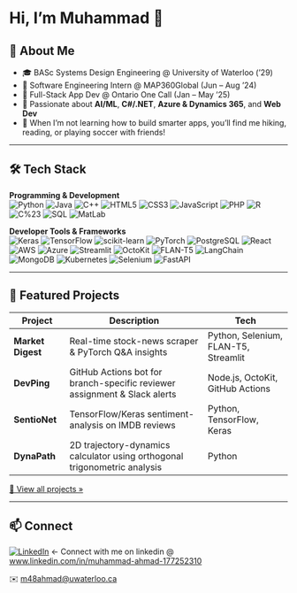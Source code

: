 # Hi, I’m Muhammad 👋

## 🔭 About Me
- 🎓 BASc Systems Design Engineering @ University of Waterloo (’29)  
- 💼 Software Engineering Intern @ MAP360Global (Jun – Aug ’24)  
- 🔧 Full-Stack App Dev @ Ontario One Call (Jan – May ’25)  
- 💬 Passionate about **AI/ML**, **C#/.NET**, **Azure & Dynamics 365**, and **Web Dev**  
- 🌱 When I’m not learning how to build smarter apps, you’ll find me hiking, reading, or playing soccer with friends!

---

## 🛠 Tech Stack

**Programming & Development**  
![Python](https://img.shields.io/badge/-Python-05122A?logo=python)
![Java](https://img.shields.io/badge/-Java-05122A?logo=java)
![C++](https://img.shields.io/badge/-C%2B%2B-05122A?logo=c%2B%2B)
![HTML5](https://img.shields.io/badge/-HTML5-05122A?logo=html5)
![CSS3](https://img.shields.io/badge/-CSS3-05122A?logo=css3)
![JavaScript](https://img.shields.io/badge/-JavaScript-05122A?logo=javascript)
![PHP](https://img.shields.io/badge/-PHP-05122A?logo=php)
![R](https://img.shields.io/badge/-R-05122A?logo=r)
![C%23](https://img.shields.io/badge/-C%23-05122A?logo=c-sharp)
![SQL](https://img.shields.io/badge/-SQL-05122A?logo=postgresql)
![MatLab](https://img.shields.io/badge/-MatLab-05122A?logo=mathworks)

**Developer Tools & Frameworks**  
![Keras](https://img.shields.io/badge/-Keras-05122A?logo=keras)
![TensorFlow](https://img.shields.io/badge/-TensorFlow-05122A?logo=tensorflow)
![scikit-learn](https://img.shields.io/badge/-scikit--learn-05122A?logo=scikit-learn)
![PyTorch](https://img.shields.io/badge/-PyTorch-05122A?logo=pytorch)
![PostgreSQL](https://img.shields.io/badge/-PostgreSQL-05122A?logo=postgresql)
![React](https://img.shields.io/badge/-React-05122A?logo=react)
![AWS](https://img.shields.io/badge/-AWS-05122A?logo=amazon-aws)
![Azure](https://img.shields.io/badge/-Azure-05122A?logo=microsoft-azure)
![Streamlit](https://img.shields.io/badge/-Streamlit-05122A?logo=streamlit)
![OctoKit](https://img.shields.io/badge/-OctoKit-05122A)
![FLAN-T5](https://img.shields.io/badge/-FLAN--T5-05122A)
![LangChain](https://img.shields.io/badge/-LangChain-05122A)
![MongoDB](https://img.shields.io/badge/-MongoDB-05122A?logo=mongodb)
![Kubernetes](https://img.shields.io/badge/-Kubernetes-05122A?logo=kubernetes)
![Selenium](https://img.shields.io/badge/-Selenium-05122A?logo=selenium)
![FastAPI](https://img.shields.io/badge/-FastAPI-05122A?logo=fastapi)

---

## 🚀 Featured Projects

| Project       | Description                                                                 | Tech                              |
|---------------|-----------------------------------------------------------------------------|-----------------------------------|
| **Market Digest** | Real-time stock-news scraper & PyTorch Q&A insights                         | Python, Selenium, FLAN-T5, Streamlit |
| **DevPing**      | GitHub Actions bot for branch-specific reviewer assignment & Slack alerts | Node.js, OctoKit, GitHub Actions  |
| **SentioNet**    | TensorFlow/Keras sentiment-analysis on IMDB reviews                        | Python, TensorFlow, Keras         |
| **DynaPath**     | 2D trajectory-dynamics calculator using orthogonal trigonometric analysis | Python                            |

[🔗 View all projects »](https://github.com/Ahmad-32-3?tab=repositories)

---

## 📫 Connect

[![LinkedIn](https://img.shields.io/badge/-LinkedIn-blue?logo=linkedin&logoColor=white)](https://www.linkedin.com/in/muhammad-ahmad-177252310/) <- Connect with me on linkedin @ www.linkedin.com/in/muhammad-ahmad-177252310

✉️ m48ahmad@uwaterloo.ca


